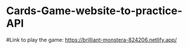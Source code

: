 # Cards-Game-website-to-practice-API

#Link to play the game: https://brilliant-monstera-824206.netlify.app/
